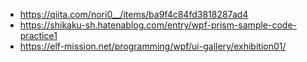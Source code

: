 
* https://qiita.com/nori0__/items/ba9f4c84fd3818287ad4
* https://shikaku-sh.hatenablog.com/entry/wpf-prism-sample-code-practice1
* https://elf-mission.net/programming/wpf/ui-gallery/exhibition01/
